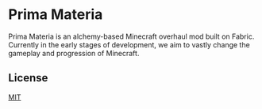 # Prima Materia

Prima Materia is an alchemy-based Minecraft overhaul mod built on Fabric. Currently in the early stages of development,
we aim to vastly change the gameplay and progression of Minecraft.

## License

[MIT](https://github.com/KingCyrus20/Prima-Materia/blob/master/LICENSE.md)